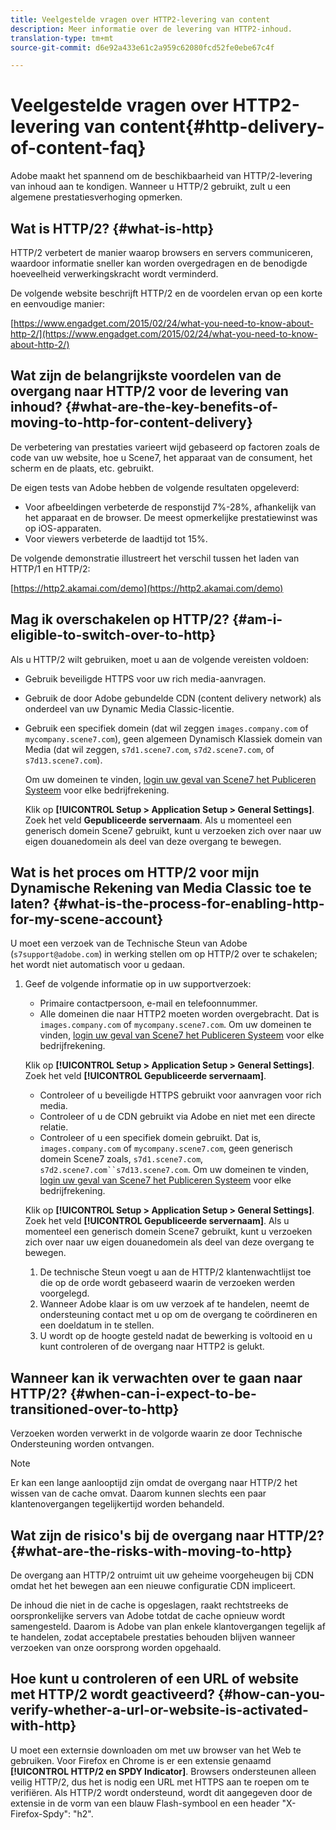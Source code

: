 ```yaml
---
title: Veelgestelde vragen over HTTP2-levering van content
description: Meer informatie over de levering van HTTP2-inhoud.
translation-type: tm+mt
source-git-commit: d6e92a433e61c2a959c62080fcd52fe0ebe67c4f

---
```



# Veelgestelde vragen over HTTP2-levering van content{#http-delivery-of-content-faq}

Adobe maakt het spannend om de beschikbaarheid van HTTP/2-levering van inhoud aan te kondigen. Wanneer u HTTP/2 gebruikt, zult u een algemene prestatiesverhoging opmerken.

## Wat is HTTP/2? {#what-is-http}

HTTP/2 verbetert de manier waarop browsers en servers communiceren, waardoor informatie sneller kan worden overgedragen en de benodigde hoeveelheid verwerkingskracht wordt verminderd.

De volgende website beschrijft HTTP/2 en de voordelen ervan op een korte en eenvoudige manier:

[https://www.engadget.com/2015/02/24/what-you-need-to-know-about-http-2/](https://www.engadget.com/2015/02/24/what-you-need-to-know-about-http-2/)

## Wat zijn de belangrijkste voordelen van de overgang naar HTTP/2 voor de levering van inhoud? {#what-are-the-key-benefits-of-moving-to-http-for-content-delivery}

De verbetering van prestaties varieert wijd gebaseerd op factoren zoals de code van uw website, hoe u Scene7, het apparaat van de consument, het scherm en de plaats, etc. gebruikt.

De eigen tests van Adobe hebben de volgende resultaten opgeleverd:

* Voor afbeeldingen verbeterde de responstijd 7%-28%, afhankelijk van het apparaat en de browser. De meest opmerkelijke prestatiewinst was op iOS-apparaten.
* Voor viewers verbeterde de laadtijd tot 15%.

De volgende demonstratie illustreert het verschil tussen het laden van HTTP/1 en HTTP/2:

[https://http2.akamai.com/demo](https://http2.akamai.com/demo)

## Mag ik overschakelen op HTTP/2? {#am-i-eligible-to-switch-over-to-http}

Als u HTTP/2 wilt gebruiken, moet u aan de volgende vereisten voldoen:

* Gebruik beveiligde HTTPS voor uw rich media-aanvragen.
* Gebruik de door Adobe gebundelde CDN (content delivery network) als onderdeel van uw Dynamic Media Classic-licentie.
* Gebruik een specifiek domein (dat wil zeggen `images.company.com` of `mycompany.scene7.com`), geen algemeen Dynamisch Klassiek domein van Media (dat wil zeggen, `s7d1.scene7.com`, `s7d2.scene7.com`, of `s7d13.scene7.com`).

   Om uw domeinen te vinden, [login uw geval van Scene7 het Publiceren Systeem](https://www.adobe.com/marketing-cloud/experience-manager/scene7-login.html) voor elke bedrijfrekening.

   Klik op **[!UICONTROL Setup > Application Setup > General Settings]**. Zoek het veld **Gepubliceerde servernaam**. Als u momenteel een generisch domein Scene7 gebruikt, kunt u verzoeken zich over naar uw eigen douanedomein als deel van deze overgang te bewegen.

## Wat is het proces om HTTP/2 voor mijn Dynamische Rekening van Media Classic toe te laten? {#what-is-the-process-for-enabling-http-for-my-scene-account}

U moet een verzoek van de Technische Steun van Adobe (`s7support@adobe.com`) in werking stellen om op HTTP/2 over te schakelen; het wordt niet automatisch voor u gedaan.

1. Geef de volgende informatie op in uw supportverzoek:

   * Primaire contactpersoon, e-mail en telefoonnummer.
   * Alle domeinen die naar HTTP2 moeten worden overgebracht. Dat is `images.company.com` of `mycompany.scene7.com`.
   Om uw domeinen te vinden, [login uw geval van Scene7 het Publiceren Systeem](https://www.adobe.com/marketing-cloud/experience-manager/scene7-login.html) voor elke bedrijfrekening.

   Klik op **[!UICONTROL Setup > Application Setup > General Settings]**. Zoek het veld **[!UICONTROL Gepubliceerde servernaam]**.

   * Controleer of u beveiligde HTTPS gebruikt voor aanvragen voor rich media.
   * Controleer of u de CDN gebruikt via Adobe en niet met een directe relatie.
   * Controleer of u een specifiek domein gebruikt. Dat is, `images.company.com` of `mycompany.scene7.com`, geen generisch domein Scene7 zoals, `s7d1.scene7.com`, `s7d2.scene7.com``s7d13.scene7.com`.
   Om uw domeinen te vinden, [login uw geval van Scene7 het Publiceren Systeem](https://www.adobe.com/marketing-cloud/experience-manager/scene7-login.html) voor elke bedrijfrekening.

   Klik op **[!UICONTROL Setup > Application Setup > General Settings]**. Zoek het veld **[!UICONTROL Gepubliceerde servernaam]**. Als u momenteel een generisch domein Scene7 gebruikt, kunt u verzoeken zich over naar uw eigen douanedomein als deel van deze overgang te bewegen.

   1. De technische Steun voegt u aan de HTTP/2 klantenwachtlijst toe die op de orde wordt gebaseerd waarin de verzoeken werden voorgelegd.
   1. Wanneer Adobe klaar is om uw verzoek af te handelen, neemt de ondersteuning contact met u op om de overgang te coördineren en een doeldatum in te stellen.
   1. U wordt op de hoogte gesteld nadat de bewerking is voltooid en u kunt controleren of de overgang naar HTTP2 is gelukt.



## Wanneer kan ik verwachten over te gaan naar HTTP/2? {#when-can-i-expect-to-be-transitioned-over-to-http}

Verzoeken worden verwerkt in de volgorde waarin ze door Technische Ondersteuning worden ontvangen.

>[!NOTE]
>
>Er kan een lange aanlooptijd zijn omdat de overgang naar HTTP/2 het wissen van de cache omvat. Daarom kunnen slechts een paar klantenovergangen tegelijkertijd worden behandeld.

## Wat zijn de risico&#39;s bij de overgang naar HTTP/2? {#what-are-the-risks-with-moving-to-http}

De overgang aan HTTP/2 ontruimt uit uw geheime voorgeheugen bij CDN omdat het het bewegen aan een nieuwe configuratie CDN impliceert.

De inhoud die niet in de cache is opgeslagen, raakt rechtstreeks de oorspronkelijke servers van Adobe totdat de cache opnieuw wordt samengesteld. Daarom is Adobe van plan enkele klantovergangen tegelijk af te handelen, zodat acceptabele prestaties behouden blijven wanneer verzoeken van onze oorsprong worden opgehaald.

## Hoe kunt u controleren of een URL of website met HTTP/2 wordt geactiveerd? {#how-can-you-verify-whether-a-url-or-website-is-activated-with-http}

U moet een externsie downloaden om met uw browser van het Web te gebruiken. Voor Firefox en Chrome is er een extensie genaamd **[!UICONTROL HTTP/2 en SPDY Indicator]**. Browsers ondersteunen alleen veilig HTTP/2, dus het is nodig een URL met HTTPS aan te roepen om te verifiëren. Als HTTP/2 wordt ondersteund, wordt dit aangegeven door de extensie in de vorm van een blauw Flash-symbool en een header &quot;X-Firefox-Spdy&quot;: &quot;h2&quot;.

